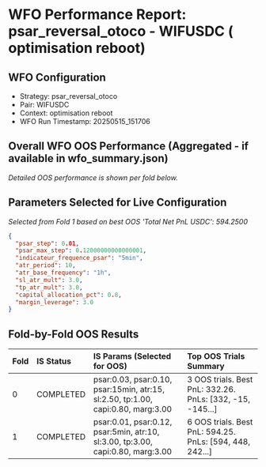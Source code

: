 # WFO Performance Report: psar_reversal_otoco - WIFUSDC ( optimisation reboot)

## WFO Configuration
- Strategy: psar_reversal_otoco
- Pair: WIFUSDC
- Context:  optimisation reboot
- WFO Run Timestamp: 20250515_151706

## Overall WFO OOS Performance (Aggregated - if available in wfo_summary.json)
*Detailed OOS performance is shown per fold below.*

## Parameters Selected for Live Configuration
*Selected from Fold 1 based on best OOS 'Total Net PnL USDC': 594.2500*
```json
{
  "psar_step": 0.01,
  "psar_max_step": 0.12000000000000001,
  "indicateur_frequence_psar": "5min",
  "atr_period": 10,
  "atr_base_frequency": "1h",
  "sl_atr_mult": 3.0,
  "tp_atr_mult": 3.0,
  "capital_allocation_pct": 0.8,
  "margin_leverage": 3.0
}
```

## Fold-by-Fold OOS Results

| Fold | IS Status | IS Params (Selected for OOS) | Top OOS Trials Summary |
| :--- | :-------- | :--------------------------- | :----------------------- |
| 0    | COMPLETED | psar:0.03, psar:0.10, psar:15min, atr:15, sl:2.50, tp:1.00, capi:0.80, marg:3.00 | 3 OOS trials. Best PnL: 332.26. PnLs: [332, -15, -145...] |
| 1    | COMPLETED | psar:0.01, psar:0.12, psar:5min, atr:10, sl:3.00, tp:3.00, capi:0.80, marg:3.00 | 6 OOS trials. Best PnL: 594.25. PnLs: [594, 448, 242...] |

